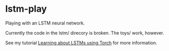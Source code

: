 # lstm-play

Playing with an LSTM neural network.

Currently the code in the lstm/ direcory is broken. The toys/ work, however.

See my tutorial [Learning about LSTMs using Torch](http://kbullaughey.github.io/lstm-play/) for more information.
